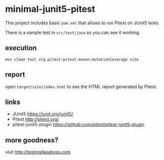 # minimal-junit5-pitest

This project includes basic `pom.xml` that allows to run Pitest on JUnit5 tests. 

There is a sample test in `src/test/java` so you can see it working.

## execution

`mvn clean test org.pitest:pitest-maven:mutationCoverage site`

## report
open `target/site/index.html` to see the HTML report generated by Pitest.

## links
* JUnit5 https://junit.org/junit5/
* Pitest http://pitest.org/
* pitest-junit5-plugin https://github.com/pitest/pitest-junit5-plugin

## more goodness?
visit http://testinglikeaboss.com
